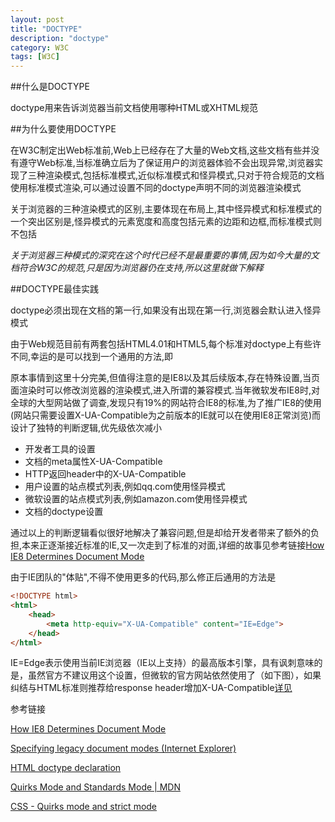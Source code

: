 ```yaml
---
layout: post
title: "DOCTYPE"
description: "doctype"
category: W3C
tags: [W3C]
---
```



##什么是DOCTYPE

doctype用来告诉浏览器当前文档使用哪种HTML或XHTML规范


##为什么要使用DOCTYPE

在W3C制定出Web标准前,Web上已经存在了大量的Web文档,这些文档有些并没有遵守Web标准,当标准确立后为了保证用户的浏览器体验不会出现异常,浏览器实现了三种渲染模式,包括标准模式,近似标准模式和怪异模式,只对于符合规范的文档使用标准模式渲染,可以通过设置不同的doctype声明不同的浏览器渲染模式

关于浏览器的三种渲染模式的区别,主要体现在布局上,其中怪异模式和标准模式的一个突出区别是,怪异模式的元素宽度和高度包括元素的边距和边框,而标准模式则不包括

*关于浏览器三种模式的深究在这个时代已经不是最重要的事情,因为如今大量的文档符合W3C的规范,只是因为浏览器仍在支持,所以这里就做下解释*


##DOCTYPE最佳实践

doctype必须出现在文档的第一行,如果没有出现在第一行,浏览器会默认进入怪异模式

由于Web规范目前有两套包括HTML4.01和HTML5,每个标准对doctype上有些许不同,幸运的是可以找到一个通用的方法,即

<!DOCTYPE html>

原本事情到这里十分完美,但值得注意的是IE8以及其后续版本,存在特殊设置,当页面渲染时可以修改浏览器的渲染模式,进入所谓的兼容模式.当年微软发布IE8时,对全球的大型网站做了调查,发现只有19%的网站符合IE8的标准,为了推广IE8的使用(网站只需要设置X-UA-Compatible为之前版本的IE就可以在使用IE8正常浏览)而设计了独特的判断逻辑,优先级依次减小

   * 开发者工具的设置
   * 文档的meta属性X-UA-Compatible
   * HTTP返回header中的X-UA-Compatible
   * 用户设置的站点模式列表,例如qq.com使用怪异模式
   * 微软设置的站点模式列表,例如amazon.com使用怪异模式
   * 文档的doctype设置

通过以上的判断逻辑看似很好地解决了兼容问题,但是却给开发者带来了额外的负担,本来正逐渐接近标准的IE,又一次走到了标准的对面,详细的故事见参考链接[How IE8 Determines Document Mode](http://blogs.msdn.com/b/ie/archive/2010/03/02/how-ie8-determines-document-mode.aspx)

由于IE团队的"体贴",不得不使用更多的代码,那么修正后通用的方法是

``` html
<!DOCTYPE html>
<html>
    <head>
        <meta http-equiv="X-UA-Compatible" content="IE=Edge">
    </head>
</html>
```

IE=Edge表示使用当前IE浏览器（IE以上支持）的最高版本引擎，具有讽刺意味的是，虽然官方不建议用这个设置，但微软的官方网站依然使用了（如下图），如果纠结与HTML标准则推荐给response header增加X-UA-Compatible[详见](http://stackoverflow.com/questions/2518256/override-intranet-compatibility-mode-ie8)



参考链接

[How IE8 Determines Document Mode](http://blogs.msdn.com/b/ie/archive/2010/03/02/how-ie8-determines-document-mode.aspx)

[Specifying legacy document modes (Internet Explorer)](http://msdn.microsoft.com/en-us/library/ie/jj676915(v=vs.85).aspx)

[HTML doctype declaration](http://www.w3schools.com/tags/tag_doctype.asp)

[Quirks Mode and Standards Mode | MDN](https://developer.mozilla.org/en-US/docs/Quirks_Mode_and_Standards_Mode)

[CSS - Quirks mode and strict mode](http://www.quirksmode.org/css/quirksmode.html)
